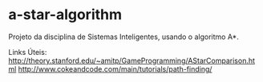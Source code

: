 # a-star-algorithm

Projeto da disciplina de Sistemas Inteligentes, usando o algoritmo A*.

Links Úteis:
http://theory.stanford.edu/~amitp/GameProgramming/AStarComparison.html
http://www.cokeandcode.com/main/tutorials/path-finding/
